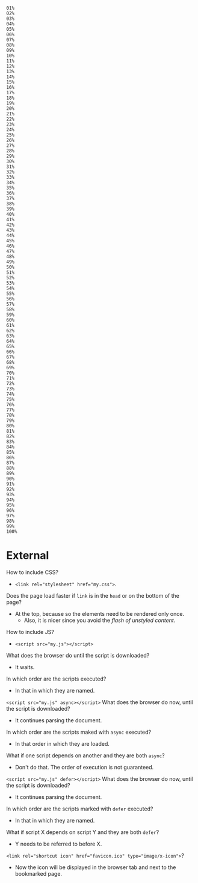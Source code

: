 	01%
	02%
	03%
	04%
	05%
	06%
	07%
	08%
	09%
	10%
	11%
	12%
	13%
	14%
	15%
	16%
	17%
	18%
	19%
	20%
	21%
	22%
	23%
	24%
	25%
	26%
	27%
	28%
	29%
	30%
	31%
	32%
	33%
	34%
	35%
	36%
	37%
	38%
	39%
	40%
	41%
	42%
	43%
	44%
	45%
	46%
	47%
	48%
	49%
	50%
	51%
	52%
	53%
	54%
	55%
	56%
	57%
	58%
	59%
	60%
	61%
	62%
	63%
	64%
	65%
	66%
	67%
	68%
	69%
	70%
	71%
	72%
	73%
	74%
	75%
	76%
	77%
	78%
	79%
	80%
	81%
	82%
	83%
	84%
	85%
	86%
	87%
	88%
	89%
	90%
	91%
	92%
	93%
	94%
	95%
	96%
	97%
	98%
	99%
	100%

# External

How to include CSS?

* `<link rel="stylesheet" href="my.css">`. 

Does the page load faster if `link` is in the `head` or on the bottom of the page?

* At the top, because so the elements need to be rendered only once.
	* Also, it is nicer since you avoid the _flash of unstyled content_.

How to include JS?

* `<script src="my.js"></script>`

What does the browser do until the script is downloaded?

* It waits.

In which order are the scripts executed?

* In that in which they are named.

`<script src="my.js" async></script>` What does the browser do now, until the script is downloaded?

* It continues parsing the document.

In which order are the scripts maked with `async` executed?

* In that order in which they are loaded.

What if one script depends on another and they are both `async`?

* Don't do that. The order of execution is not guaranteed.

`<script src="my.js" defer></script>` What does the browser do now, until the script is downloaded?

* It continues parsing the document.

In which order are the scripts marked with `defer` executed?

* In that in which they are named.

What if script X depends on script Y and they are both `defer`?

* Y needs to be referred to before X.

`<link rel="shortcut icon" href="favicon.ico" type="image/x-icon">`?

* Now the icon will be displayed in the browser tab and next to the bookmarked page.
